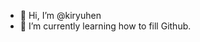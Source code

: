- 👋 Hi, I’m @kiryuhen
- 🌱 I’m currently learning how to fill Github.

<!---
kiryuhen/kiryuhen is a ✨ special ✨ repository because its `README.md` (this file) appears on your GitHub profile.
You can click the Preview link to take a look at your changes.
--->
